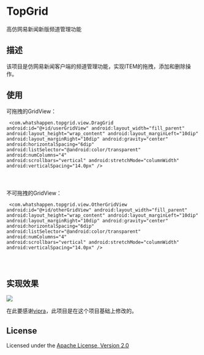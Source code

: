 # TopGrid
高仿网易新闻新版频道管理功能

## 描述
该项目是仿网易新闻客户端的频道管理功能，实现ITEM的拖拽，添加和删除操作。

## 使用  
可拖拽的GridView：  
    <pre><code>
		<com.whatshappen.topgrid.view.DragGrid
                	android:id="@+id/userGridView"
                	android:layout_width="fill_parent"
                	android:layout_height="wrap_content"
                	android:layout_marginLeft="10dip"
                	android:layout_marginRight="10dip"
                	android:gravity="center"
                	android:horizontalSpacing="6dip"
                	android:listSelector="@android:color/transparent"
                	android:numColumns="4"
                	android:scrollbars="vertical"
                	android:stretchMode="columnWidth"
                	android:verticalSpacing="14.0px" />

</code></pre>
不可拖拽的GridView：  
	<pre><code>
		<com.whatshappen.topgrid.view.OtherGridView
                    android:id="@+id/otherGridView"
                    android:layout_width="fill_parent"
                    android:layout_height="wrap_content"
                    android:layout_marginLeft="10dip"
                    android:layout_marginRight="10dip"
                    android:gravity="center"
                    android:horizontalSpacing="6dip"
                    android:listSelector="@android:color/transparent"
                    android:numColumns="4"
                    android:scrollbars="vertical"
                    android:stretchMode="columnWidth"
                    android:verticalSpacing="14.0px" />

</code></pre>

## 实现效果
![](https://github.com/whatshappen/TopGrid/blob/master/screenshots/demo.gif)  

在此要感谢[vipra](http://blog.csdn.net/vipzjyno1/article/details/25005851)，此项目是在这个项目基础上修改的。
## License
Licensed under the [Apache License, Version 2.0](http://www.apache.org/licenses/LICENSE-2.0.html)
